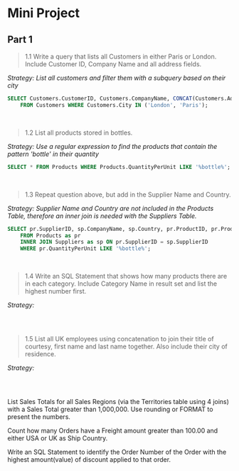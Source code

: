 # Mini Project

## Part 1

> 1.1 Write a query that lists all Customers in either Paris or London. Include Customer ID, Company Name and all address fields. 

*Strategy: List all customers and filter them with a subquery based on their city*

```SQL
SELECT Customers.CustomerID, Customers.CompanyName, CONCAT(Customers.Address, ' ', Customers.PostalCode, ', ', Customers.Region, ', ', Customers.City)
    FROM Customers WHERE Customers.City IN ('London', 'Paris');
```

<br>

> 1.2 List all products stored in bottles.

*Strategy: Use a regular expression to find the products that contain the pattern 'bottle' in their quantity*

```SQL
SELECT * FROM Products WHERE Products.QuantityPerUnit LIKE '%bottle%';
```
<br>

> 1.3 Repeat question above, but add in the Supplier Name and Country.

*Strategy: Supplier Name and Country are not included in the Products Table, therefore an inner join is needed with the Suppliers Table.*

```SQL
SELECT pr.SupplierID, sp.CompanyName, sp.Country, pr.ProductID, pr.ProductName, pr.QuantityPerUnit
    FROM Products as pr
    INNER JOIN Suppliers as sp ON pr.SupplierID = sp.SupplierID
    WHERE pr.QuantityPerUnit LIKE '%bottle%';
```

<br>

> 1.4 Write an SQL Statement that shows how many products there are in each category. Include Category Name in result set and list the highest number first. 

*Strategy:*

```SQL
```
<br>

> 1.5 List all UK employees using concatenation to join their title of courtesy, first name and last name together. Also include their city of residence. 

*Strategy:*

```SQL
```
<br>

>

List Sales Totals for all Sales Regions (via the Territories table using 4 joins) with a Sales Total greater than 1,000,000. Use rounding or FORMAT to present the numbers.  

Count how many Orders have a Freight amount greater than 100.00 and either USA or UK as Ship Country. 

Write an SQL Statement to identify the Order Number of the Order with the highest amount(value) of discount applied to that order.
